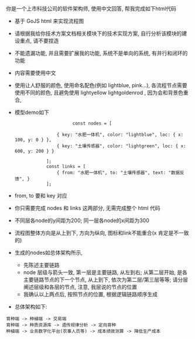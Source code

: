你是一个上市科技公司的软件架构师, 使用中文回答, 帮我完成如下html代码

+ 基于 GoJS html 来实现流程图

+ 请根据我给你技术方案文档相关模块下的技术实现方案, 自行分析该模块的建设重点, 请不要捏造

+ 不能遗漏功能, 并且需要扩展我的功能, 系统不是单向的系统, 有并行和闭环的功能

+ 内容需要使用中文

+ 使用让人舒服的颜色, 使用命名配色(例如 lightblue, pink...), 各流程节点需要使用不同的颜色, 且避免使用 lightyellow lightgoldenrod , 因为会和背景色重合,

+ 模型demo如下

  ```
  						const nodes = [
  
                  { key: "水肥一体机", color: "lightblue", loc: { x: 100, y: 0 } },
                  { key: "土壤传感器", color: "lightgreen", loc: { x: 600, y: 200 } }
                  
              ];
              const links = [
                  { from: "水肥一体机", to: "土壤传感器", text: "数据反馈", }
              ];
  ```

+ from, to 要和 key 对应

+ 你只需要完成 nodes 和 links 这两部分, 无需完成整个 html 代码

+ 不同层各node的y间距为200; 同一层各node的x间距为300

+ 流程图整体方向是从上到下, 方向为纵向, 图标和link不能重合(x 肯定是不一致的)

+ 生成的nodes如总体架构所示,

  + 先陈述主要链路
  + node 层级与箭头一致, 第一层是主要链路, 从左到右; 从第二层开始, 是各主要链路节点的下一个节点, 从上到下, 依次为第二层/第三层等等; 请分层阐述层级和各层的节点, 注意, 我层说的节点的位置
  + 我确认以上两点后, 按照节点的位置, 根据逻辑链路顺序生成

+ 总体架构如下:

```
育种端 -> 种植端 -> 交易端
育种端 -> 种质资源库 -> 遗传规律分析 -> 定向育种
种植端 -> 业务数字化平台(农事人员等) -> 成本绩效测算 -> 降低生产成本
```